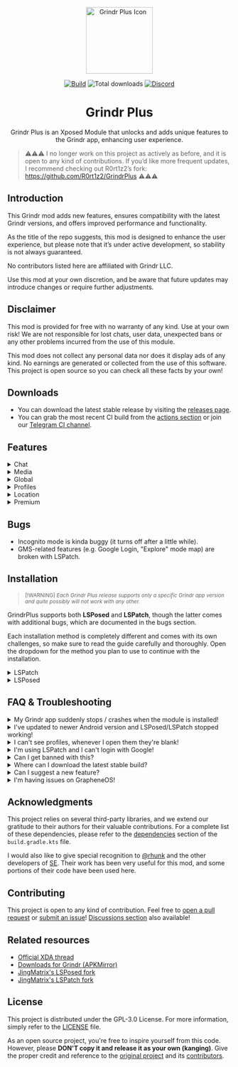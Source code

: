 <p align="center" style="border-radius: 50%;">
  <img src="gplus_icon.svg" alt="Grindr Plus Icon" width="150" height="150">
</p>

<p align="center">
  <a href="https://github.com/ElJaviLuki/GrindrPlus/actions/workflows/build_apk.yml?query=branch%3Amaster+event%3Apush+is%3Acompleted"><img src="https://img.shields.io/github/actions/workflow/status/ElJaviLuki/GrindrPlus/build_apk.yml?branch=master&logo=github&label=Build" alt="Build"></a>
  <img src="https://shields.io/github/downloads/ElJaviLuki/GrindrPlus/total?logo=Bookmeter&label=Downloads&logoColor=Green&color=Green" alt="Total downloads">
  <a href="https://discord.gg/SPb6Kc7S4C"><img src="https://img.shields.io/discord/1161706617729974352?label=Discord&logo=discord" alt="Discord"></a>
</p>
<h1 align="center">Grindr Plus</h1>

<p align="center">
Grindr Plus is an Xposed Module that unlocks and adds unique features to the Grindr app, enhancing user experience.
</p>

> ⚠️⚠️⚠️ I no longer work on this project as actively as before, and it is open to any kind of contributions. If you’d like more frequent updates, I recommend checking out R0rt1z2’s fork: https://github.com/R0rt1z2/GrindrPlus ⚠️⚠️⚠️

## Introduction
This Grindr mod adds new features, ensures compatibility with the latest Grindr versions, and offers improved performance and functionality.

As the title of the repo suggests, this mod is designed to enhance the user experience, but please note that it’s under active development, so stability is not always guaranteed.

No contributors listed here are affiliated with Grindr LLC.

Use this mod at your own discretion, and be aware that future updates may introduce changes or require further adjustments.

## Disclaimer
This mod is provided for free with no warranty of any kind. Use at your own risk! We are not responsible for lost chats, user data, unexpected bans or any other problems incurred from the use of this module.

This mod does not collect any personal data nor does it display ads of any kind. No earnings are generated or collected from the use of this software. This project is open source so you can check all these facts by your own!

## Downloads
* You can download the latest stable release by visiting the [releases page](https://github.com/ElJaviLuki/GrindrPlus/releases).
* You can grab the most recent CI build from the [actions section](https://github.com/ElJaviLuki/GrindrPlus/actions) or join our [Telegram CI channel](https://t.me/GrindrPlus).

## Features
<details closed>
  <summary>Chat</summary>

- `Built-in command console (see /help)`
- `Start video calls in new chats`
- `Prevent others from seeing chat indicators`
- `Remove any message, no matter how old it is`
</details>

<details closed>
  <summary>Media</summary>

- `Unlimited expiring photos`
- `View all albums you've received`
- `Ability to take screenshots`
</details>

<details closed>
  <summary>Global</summary>

- `Removed most analytics`
- `Unlock developer special features`
- `Built-in mod settings to manage hooks`
- `Disable forced app updates (extend mod lifespan)`
</details>

<details closed>
  <summary>Profiles</summary>

- `Body mass index (BMI)`
- `Indicator for boosted users`
- `Ability to copy profile ID`
- `More accurate distance`
- `Hidden (server) profile fields`
- `More accurate online status`
- `Customize favorites layout`
</details>

<details closed>
  <summary>Location</summary>

- `Quick teleporting`
- `Location spoofing`
- `Save and manage locations`
</details>

<details closed>
  <summary>Premium</summary>

- `Unlimited cascade view`
- `Unlocked "Explore Mode"`
- `Advanced search filters`
- `ZERO third-party ads`
- `Saved chat phrases`
- `Disable boosting upsells`
- `Hide your own views`
- `Incognito mode`
</details>

## Bugs
* Incognito mode is kinda buggy (it turns off after a little while).
* GMS-related features (e.g. Google Login, "Explore" mode map) are broken with LSPatch.

## Installation
> <small>[!WARNING]
> _Each Grindr Plus release supports only a specific Grindr app version and quite possibly will not work with any other.</small>_

GrindrPlus supports both **LSPosed** and **LSPatch**, though the latter comes with additional bugs, which are documented in the bugs section.

Each installation method is completely different and comes with its own challenges, so make sure to read the guide carefully and thoroughly. Open the dropdown for the method you plan to use to continue with the installation.

<details closed>
  <summary>LSPatch</summary>

> This is a simplified version of [willysmith's XDA guide](https://xdaforums.com/t/mod-xposed-grindr-plus.4461857/page-107#post-89708211). Visit the link to read the complete (and more detailed) guide!

**Requirements:**
- `Shizuku` [**installed**](https://shizuku.rikka.app/guide/setup) and fully functional

**Process:**
1. Download [JingMatrix's LSPatch fork](https://xdaforums.com/attachments/lspatch-manager-v0-6-418-release-apk.6143894) and install it (as of September 2024, official LSPatch doesn't work anymore with latest Android versions)
2. Install the GrindrPlus module APK (check the [downloads](https://github.com/ElJaviLuki/GrindrPlus?tab=readme-ov-file#downloads) section of this `README`)
3. Download the latest Grindr app [from Play Store](https://play.google.com/store/apps/details?id=com.grindrapp.android&hl=en) or use [SAI](https://github.com/Aefyr/SAI/releases) to install [bundles from APKMirror](https://www.apkmirror.com/apk/grindr-llc/grindr-gay-chat-meet-date/)
4. Open `LSPatch` to make sure everything is set up correctly up to this point. In the **home tab**, confirm you see _Shizuku service available_ at the very top
5. From `LSPatch`, go to "Manage > Apps" and press **+**. Create new patch, select an installed app and search for the Grindr app (`com.grindrapp.android`)
6. Enable (select) the options **LOCAL** and **ENABLE DEBUGGING**, start the patch and wait for it to finish
7. Once it's done, click on install. It'll ask to uninstall the original Grindr app, just do it and wait for it to install the patched APK
8. Go back to "Manage > Apps", click on "Grindr > Module scope" and select Grindr Plus (`com.grindrplus`), confirm by pressing the checkmark (bottom right)
9. Open Grindr and check if Mod Settings are at the top of Grindr settings
</details>

<details closed>
  <summary>LSPosed</summary>

> If you're using the official LSPosed, the mod might not work. **It is highly recommended to switch to [JingMatrix's fork of LSPosed](https://xdaforums.com/t/mod-xposed-grindr-plus.4461857/page-105#post-89706407)!**

**Requirements:**
- Rooted using `Magisk` or `KernelSU`
- `LSPosed` installed and fully functional

**Process:**
1. Install the GrindrPlus module APK (check the [downloads](https://github.com/ElJaviLuki/GrindrPlus?tab=readme-ov-file#downloads) section of this `README`)
2. Download the latest Grindr app [from Play Store](https://play.google.com/store/apps/details?id=com.grindrapp.android&hl=en) or use [SAI](https://github.com/Aefyr/SAI/releases) to install [bundles from APKMirror](https://www.apkmirror.com/apk/grindr-llc/grindr-gay-chat-meet-date/)
3. Turn on the module in `LSPosed` and make sure Grindr is in scope
4. Open Grindr and check if Mod Settings are at the top of Grindr settings
</details>

## FAQ & Troubleshooting
<details>
  <summary>My Grindr app suddenly stops / crashes when the module is installed!</summary> 

- Make sure you're using a good LSPatch/LSPosed version (official are broken on latest Android versions). Consider switching to [JingMatrix's fork](https://github.com/JingMatrix) if you haven't already.
- Check if the module supports the app version. Grindr has lots of obfuscated symbols that change in each app update and the module couldn't work (or couldn't work properly).
</details>
<details>
  <summary>I've updated to newer Android version and LSPosed/LSPatch stopped working!</summary> 

- The development of LSPosed/LSPatch is currently frozen and that is why, no new updates have been released to support new Android versions. Make sure you're using [JingMatrix's fork](https://github.com/JingMatrix), which works with latest updates.
</details>
<details>
  <summary>I can't see profiles, whenever I open them they're blank!</summary>

- This most likely means you're using an AdBlocker (e.g. AdAway). Disable it or whitelist `cdn.cookielaw.org`.

</details>
<details>
  <summary>I'm using LSPatch and I can't login with Google!</summary> 

- As mentioned above, when using LSPatch the original signature of the application is invalidated which causes all functions related to Google Services (GMS) to not work properly.
</details>
<details>
  <summary>Can I get banned with this?</summary>

- [Obviously](https://www.grindr.com/terms-of-service), however, the risk is very low, and there have been no reported cases of bans related to using this mod.
</details>
<details>
  <summary>Where can I download the latest stable build?</summary>

- https://github.com/ElJaviLuki/GrindrPlus/releases
</details>
<details>
  <summary>Can I suggest a new feature?</summary>

- Feel free to, but keep in mind that every feature, no matter how small, has a lot of work behind it, so please be patient and understand that sometimes it is impossible to implement certain things due to the nature of how LSPosed works.
- Make sure to use our feature requests template, otherwise your inquiry will be ignored.
</details>

<details>
  <summary>I'm having issues on GrapheneOS!</summary>

- Uninstall Google Play "trio" (framework, services, store) in "apps" app and reinstall them again. They break all the time so it's a good idea to reload them. Don't worry, you won't have to login again to Google.
- Make sure to turn **ON** the exploit protection compatibility mode in "App Info" of Grindr, GrindrPlus and Google Play "trio". Just tap and hold onto the app icon to go there. When it comes to Google services you can do so from "apps" app.
- While doing the step above make sure to give Google Play services permissions to access location all the time and sensors.
- In Settings -> Apps -> Sandboxed Google Play, turn off the option "Reroute location requests to OS".

</details>

## Acknowledgments
This project relies on several third-party libraries, and we extend our gratitude to their authors for their valuable contributions. For a complete list of these dependencies, please refer to the [dependencies](https://github.com/ElJaviLuki/GrindrPlus/blob/master/app/build.gradle.kts#L67-L79) section of the `build.gradle.kts` file.

I would also like to give special recognition to [@rhunk](https://github.com/rhunk) and the other developers of [SE](https://github.com/rhunk/SnapEnhance). Their work has been very useful for this mod, and some portions of their code have been used here.

## Contributing
This project is open to any kind of contribution. Feel free to [open a pull request](https://github.com/ElJaviLuki/GrindrPlus/pulls) or [submit an issue](https://github.com/ElJaviLuki/GrindrPlus/issues)! [Discussions section](https://github.com/ElJaviLuki/GrindrPlus/discussions) also available!

## Related resources
- [Official XDA thread](https://forum.xda-developers.com/t/mod-xposed-new-grindr-plus.4461857/#post-87076193)
- [Downloads for Grindr (APKMirror)](https://www.apkmirror.com/apk/grindr-llc/grindr-gay-chat-meet-date)
- [JingMatrix's LSPosed fork](https://github.com/JingMatrix/LSPosed)
- [JingMatrix's LSPatch fork](https://github.com/JingMatrix/LSPatch)

## License
This project is distributed under the GPL-3.0 License. For more information, simply refer to the [LICENSE](https://github.com/ElJaviLuki/GrindrPlus/blob/master/LICENSE) file.

As an open source project, you're free to inspire yourself from this code. However, please **DON'T copy it and release it as your own (kanging)**. Give the proper credit and reference to the [original project](https://github.com/ElJaviLuki/GrindrPlus) and its [contributors](https://github.com/ElJaviLuki/GrindrPlus/graphs/contributors).

